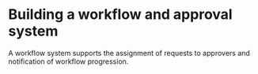# Building a workflow and approval system

A workflow system supports the assignment of requests to approvers and notification
of workflow progression.
